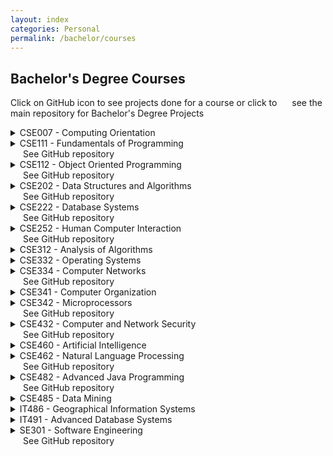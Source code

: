 ```yaml
---
layout: index
categories: Personal
permalink: /bachelor/courses
---
```


## Bachelor's Degree Courses

Click on GitHub icon to see projects done for a course or click to <a href="https://github.com/melikegecer" class="fa fa-github" style="font-size: 20px; margin-top: 5px; margin-left: 10px;margin-right: 10px" target="_blank"></a> see the main repository for Bachelor's Degree Projects

<details>
<summary>
CSE007 - Computing Orientation
</summary>
Introduction to the field of comuting. Overview of computing and their dependencies. Overview of the industrial practice of computing.
<br>
<br>
</details>

<details>
<summary>
CSE111 - Fundamentals of Programming 
<div class="tooltip">
<a href="https://github.com/melikegecer" class="fa fa-github" style="font-size: 20px; margin-top: 5px; margin-left: 10px;margin-right: 10px" target="_blank"></a>
<span class="tooltiptext">See GitHub repository</span>
</div>
</summary>
Introduction to computers, computer programs and the Java language, identifiers, variables, assignment statements, constants, data types, casting, selections, loops, methods, arrays, strings and characters.
<br>
<br>
</details>

<details>
<summary>
CSE112 - Object Oriented Programming
<div class="tooltip">
<a href="https://github.com/melikegecer" class="fa fa-github" style="font-size: 20px; margin-top: 5px; margin-left: 10px;margin-right: 10px" target="_blank"></a>
<span class="tooltiptext">See GitHub repository</span>
</div>
</summary>
Objects and classes, constructors, static variables, constants and methods, visibility modifiers, passing objects and object arrays to methods, immutability, variable scopes, class abstraction and encapsulation, super and subclass concepts, inheritance, polymorphism, overriding, overloading, abstract classes, object-oriented design.
<br>
<br>
</details>

<details>
<summary>
CSE202 - Data Structures and Algorithms
<div class="tooltip">
<a href="https://github.com/melikegecer" class="fa fa-github" style="font-size: 20px; margin-top: 5px; margin-left: 10px;margin-right: 10px" target="_blank"></a>
<span class="tooltiptext">See GitHub repository</span>
</div>
</summary>
Algorithm analysis, linked lists, stacks, queues, trees, hashing, priority queues, sorting, graph data structures and graph algorithms.
<br>
<br>
</details>

<details>  
<summary>
CSE222 - Database Systems
<div class="tooltip">
<a href="https://github.com/melikegecer" class="fa fa-github" style="font-size: 20px; margin-top: 5px; margin-left: 10px;margin-right: 10px" target="_blank"></a>
<span class="tooltiptext">See GitHub repository</span>
</div>
</summary>  
Entity-relationship model, database conceptual design, relational algebra, SQL, storage and indexing, B+ trees, hash indexes, query evaluation, external sorting, query optimization, normalization.
<br>
<br>
</details>

<details>  
<summary>
CSE252 - Human Computer Interaction
<div class="tooltip">
<a href="https://github.com/melikegecer" class="fa fa-github" style="font-size: 20px; margin-top: 5px; margin-left: 10px;margin-right: 10px" target="_blank"></a>
<span class="tooltiptext">See GitHub repository</span>
</div>
</summary>  
Principles of human computer interaction. Elements of interactive computer systems, windows, and input devices. Window systems and dialogue control. Design of dialogues for interactive systems. Psychological, physiological, linguistic, and perceptual factors. Advantages and disadvantages of various interaction techniques, command language syntaxes, and data presentations. Design methodology and guidelines.
<br>
<br>
</details>

<details>  
<summary>
CSE312 - Analysis of Algorithms
</summary>  
Divide-and-conquer strategy, graph algorithms, depth first search, breadth first search, shortest path algorithms, greedy strategy, dynamic programming, linear programming, numeric algorithms, NP-complete problems, approximation algorithms.
<br>
<br>
</details>

<details>  
<summary>
CSE332 - Operating Systems
</summary>  
Process abstraction, program loading and execution, multithreading, scheduling, synchronization, memory management, file systems, mass storage, I/O systems.
<br>
<br>
</details>

<details>  
<summary>
CSE334 - Computer Networks
<div class="tooltip">
<a href="https://github.com/melikegecer" class="fa fa-github" style="font-size: 20px; margin-top: 5px; margin-left: 10px;margin-right: 10px" target="_blank"></a>
<span class="tooltiptext">See GitHub repository</span>
</div>
</summary>  
Network architecture, network protocols, application layer, transport, congestion, routing, link protocols, multiple access, overview of communication architectures.
<br>
<br>
</details>

<details>  
<summary>
CSE341 - Computer Organization
</summary>  
Assembly language, computer arithmetic, datapath and control, pipelining, memory hierarchy, cache.
<br>
<br>
</details>

<details>  
<summary>
CSE342 - Microprocessors
<div class="tooltip">
<a href="https://github.com/melikegecer" class="fa fa-github" style="font-size: 20px; margin-top: 5px; margin-left: 10px;margin-right: 10px" target="_blank"></a>
<span class="tooltiptext">See GitHub repository</span>
</div>
</summary>  
Elements of microprocessor systems. Hardware and software analysis. Addressing techniques. Input/Output devices. Communication busses and links. Design of microprocessor based systems. Laboratory experiments and applications of microprocessor based systems and single board microcomputer systems: Arithmetic operations, loops, moving blocks of memory, stack and subroutines, parallel I/O, interrupts, timer operations. 
<br>
<br>
</details>

<details>  
<summary>
CSE432 - Computer and Network Security
<div class="tooltip">
<a href="https://github.com/melikegecer" class="fa fa-github" style="font-size: 20px; margin-top: 5px; margin-left: 10px;margin-right: 10px" target="_blank"></a>
<span class="tooltiptext">See GitHub repository</span>
</div>
</summary>  
Principles and practices of cryptography, network security and secure software: Types of attacks on computer and networks, techniques used by attackers, intrusion detection, incident response procedures and solutions, managing risks. Information security policies.
<br>
<br>
</details>

<details>  
<summary>
CSE460 - Artificial Intelligence
</summary>  
Representation of knowledge. Search and heuristic programming. Logic and logic programming. Application areas of artificial intelligence: Problem solving, games and puzzles, expert systems, planning, learning, vision, and natural language understanding. Exercises in an artificial intelligence language.
<br>
<br>
</details>

<details>  
<summary>
CSE462 - Natural Language Processing
<div class="tooltip">
<a href="https://github.com/melikegecer" class="fa fa-github" style="font-size: 20px; margin-top: 5px; margin-left: 10px;margin-right: 10px" target="_blank"></a>
<span class="tooltiptext">See GitHub repository</span>
</div>
</summary>  
Levels of natural language processing: Morphological, syntactic and semantic analysis. Transformational grammars. Applications in Prolog. 
<br>
<br>
</details>

<details>  
<summary>
CSE482 - Advanced Java Programming
<div class="tooltip">
<a href="https://github.com/melikegecer" class="fa fa-github" style="font-size: 20px; margin-top: 5px; margin-left: 10px;margin-right: 10px" target="_blank"></a>
<span class="tooltiptext">See GitHub repository</span>
</div>
</summary>  
This course aims to introduce the students to some concepts of advanced Java programming and practice on reusing components. It focuses on Graphical User Interface (GUI), multithreading, networking, and database manipulation. By completing the course, the students should be able to write sophisticated Java applications.
<br>
<br>
</details>

<details>  
<summary>
CSE485 - Data Mining
</summary>  
The aim of this course is to introduce the basic concepts of data mining and analysis. In this regard, we will cover the following subjects: data types, data preprocessing, frequent pattern mining, clustering, classication, feature selection, and data mining applications. Students will also learn how to efectively use them in real world scenarios.
<br>
<br>
</details>

<details>
<summary>
IT486 - Geographical Information Systems
</summary>
This course aims to provide an understanding of the basic concepts and uses of GIS technology and corresponding concepts. After successfully completing the course, the student will:
(a) understand the basic structures, concepts, theories, components and applications of GIS
(b) gain an experience with a variety of GIS operations
(c) understand GIS data including raster and vector data, data sources of GIS
(d) describe topology and provide examples of topological relationships
(e) spatial analysis and use spatial analysis to solve geographic problems
(f) understand typical uses of GIS in the real world
<br>
<br>
</details>

<details>
<summary>
IT491 - Advanced Database Systems
</summary>
Fundamentals of relational databases, Data layout, buffer systems, file management, indexing techniques (tree-based and hashing). Query processing methodology, implementation of relational operators, external sorting, query optimization. Transaction models, concurrency control algorithms, database recovery.
<br>
<br>
</details>

<details>
<summary>
SE301 - Software Engineering
<div class="tooltip">
<a href="https://github.com/melikegecer" class="fa fa-github" style="font-size: 20px; margin-top: 5px; margin-left: 10px;margin-right: 10px" target="_blank"></a>
<span class="tooltiptext">See GitHub repository</span>
</div>
</summary>
Introduction to software engineering, UML, requirements elicitation, analysis, system design, object design, testing, project management, software life cycle. 
<br>
<br>
</details>
